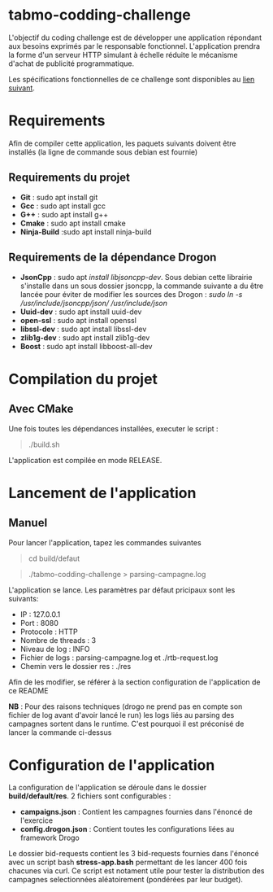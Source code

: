 # tabmo-codding-challenge

L'objectif du coding challenge est de développer une application répondant aux besoins exprimés par le responsable fonctionnel. L'application prendra la forme d'un serveur HTTP simulant à échelle réduite le mécanisme d'achat de publicité programmatique.

Les spécifications fonctionnelles de ce challenge sont disponibles au [lien suivant](https://github.com/tabmo/coding-challenge/tree/master/backend/cpp).

# Requirements

Afin de compiler cette application, les paquets suivants doivent être installés (la ligne de commande sous debian est fournie)

## Requirements du projet

* **Git** : sudo apt install git
* **Gcc** : sudo apt install gcc
* **G++** : sudo apt install g++
* **Cmake** : sudo apt install cmake
* **Ninja-Build** :sudo apt install ninja-build

##  Requirements de la dépendance Drogon

* **JsonCpp** : sudo apt *install libjsoncpp-dev*. Sous debian cette librairie s'installe dans un sous dossier jsoncpp, la commande suivante a du être lancée pour éviter de modifier les sources des Drogon : *sudo ln -s /usr/include/jsoncpp/json/ /usr/include/json*
* **Uuid-dev** : sudo apt install uuid-dev
* **open-ssl** : sudo apt install openssl
* **libssl-dev** : sudo apt install libssl-dev
* **zlib1g-dev** : sudo apt install zlib1g-dev
* **Boost** : sudo apt install libboost-all-dev

# Compilation du projet

## Avec CMake

Une fois toutes les dépendances installées, executer le script :
>./build.sh

L'application est compilée en mode RELEASE.

# Lancement de l'application

## Manuel

Pour lancer l'application, tapez les commandes suivantes 
>cd build/defaut

>./tabmo-codding-challenge > parsing-campagne.log

L'application se lance. Les paramètres par défaut pricipaux sont les suivants:
* IP : 127.0.0.1
* Port : 8080
* Protocole : HTTP
* Nombre de threads : 3
* Niveau de log : INFO
* Fichier de logs : parsing-campagne.log et ./rtb-request.log
* Chemin vers le dossier res : ./res

Afin de les modifier, se référer à la section configuration de l'application de ce README

**NB** : Pour des raisons techniques (drogo ne prend pas en compte son fichier de log avant d'avoir lancé le run) les logs liés au parsing des campagnes sortent dans le runtime. C'est pourquoi il est préconisé de lancer la commande ci-dessus

# Configuration de l'application

La configuration de l'application se déroule dans le dossier **build/default/res**.
2 fichiers sont configurables :
* **campaigns.json** : Contient les campagnes fournies dans l'énoncé de l'exercice
* **config.drogon.json** : Contient toutes les configurations liées au framework Drogo

Le dossier bid-requests contient les 3 bid-requests fournies dans l'énoncé avec un script bash **stress-app.bash** permettant de les lancer 400 fois chacunes via curl. Ce script est notament utile pour tester la distribution des campagnes selectionnées aléatoirement (pondérées par leur budget).





